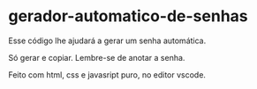 # gerador-automatico-de-senhas
Esse código lhe ajudará a gerar um senha automática. 

Só gerar e copiar. Lembre-se de anotar a senha.

Feito com html, css e javasript puro, no editor vscode.

